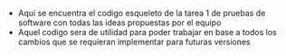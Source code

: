 - Aqui se encuentra el codigo esqueleto de la tarea 1 de pruebas de software con todas las ideas propuestas por el equipo
- Aquel codigo sera de utilidad para poder trabajar en base a todos los cambios que se requieran implementar para futuras versiones
